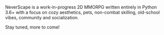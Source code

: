 NeverScape is a work-in-progress 2D MMORPG written entirely in Python 3.6+ with a focus on cozy aesthetics, pets, non-combat skilling, old-school vibes, community and socialization.

Stay tuned, more to come!
